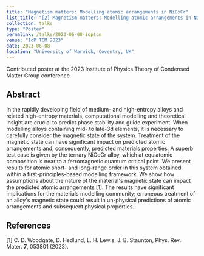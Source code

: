 ```yaml
---
title: "Magnetism matters: Modelling atomic arrangements in NiCoCr"
list_title: "[2] Magnetism matters: Modelling atomic arrangements in NiCoCr"
collection: talks
type: "Poster"
permalink: /talks/2023-06-08-ioptcm
venue: "IoP TCM 2023"
date: 2023-06-08
location: "University of Warwick, Coventry, UK"
---
```


Contributed poster at the 2023 Institute of Physics Theory of Condensed Matter Group conference.

<h2>Abstract</h2>
In the rapidly developing field of medium- and high-entropy alloys and related high-entropy materials, computational modelling and theoretical insight are crucial to predict phase stability and guide experiment. When modelling alloys containing mid- to late-3d elements, it is necessary to carefully consider the magnetic state of the system. Treatment of the magnetic state can have significant impact on predicted atomic arrangements and, consequently, predicted materials properties. A superb test case is given by the ternary NiCoCr alloy, which at equiatomic composition is near to a ferromagnetic quantum critical point. We present results for atomic short- and long-range order in this system obtained within a first-principles-based modelling framework. We show how assumptions about the nature of the material's magnetic state can impact the predicted atomic arrangements [1]. The results have significant implications for the materials modelling community; erroneous treatment of an alloy's magnetic state could result in un-physical predictions of atomic arrangements and subsequent physical properties.

<h2>References</h2>
[1] C. D. Woodgate, D. Hedlund, L. H. Lewis, J. B. Staunton, Phys. Rev. Mater. <b>7</b>, 053801 (2023).
